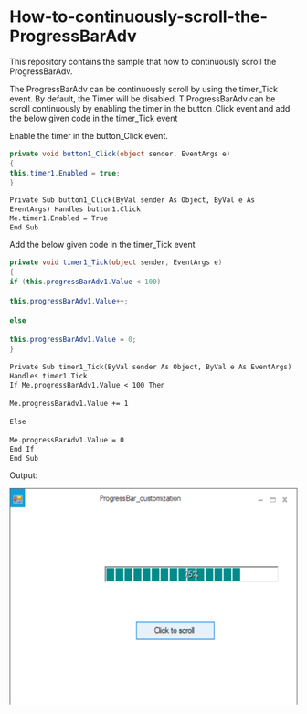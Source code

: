 # How-to-continuously-scroll-the-ProgressBarAdv
This repository contains the sample that how to continuously scroll the ProgressBarAdv.

The ProgressBarAdv can be continuously scroll by using the timer_Tick event. By default, the Timer will be disabled. T ProgressBarAdv can be scroll continuously by enabling  the timer in the button_Click event and add the below given code in the timer_Tick event

Enable the timer in the button_Click event.

```C#
private void button1_Click(object sender, EventArgs e)
{
this.timer1.Enabled = true;
}
```

```VB
Private Sub button1_Click(ByVal sender As Object, ByVal e As EventArgs) Handles button1.Click
Me.timer1.Enabled = True
End Sub
```

Add the below given code in the timer_Tick event

```C#
private void timer1_Tick(object sender, EventArgs e)
{
if (this.progressBarAdv1.Value < 100)

this.progressBarAdv1.Value++;

else

this.progressBarAdv1.Value = 0;
}
```

```VB
Private Sub timer1_Tick(ByVal sender As Object, ByVal e As EventArgs) Handles timer1.Tick
If Me.progressBarAdv1.Value < 100 Then

Me.progressBarAdv1.Value += 1

Else

Me.progressBarAdv1.Value = 0
End If
End Sub
```

Output:

![ProgressBarAdv_Scroll](ProgressBarAdv_Scroll.png)
